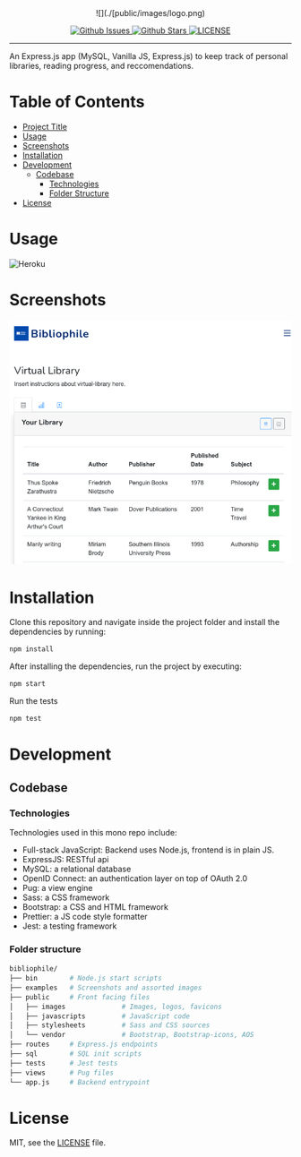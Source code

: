 <div align="center">
  ![](./[public/images/logo.png)
</div>

<p align="center">
  <a href="" target="_blank">
    <img alt="Github Issues" src="https://img.shields.io/github/issues/feydor/bibliophile" />
  </a>
  <a href="" target="_blank">
    <img alt="Github Stars" src="https://img.shields.io/github/stars/feydor/bibliophile" />
  </a>
  <a href="https://github.com/feydor/bibliophile/master/LICENSE" target="_blank">
    <img alt="LICENSE" src="https://img.shields.io/github/license/feydor/bibliophile" />
  </a>
</p>

<hr>

An Express.js app (MySQL, Vanilla JS, Express.js) to keep track of personal libraries, reading progress, and reccomendations.


# Table of Contents

- [Project Title](#bibliophile)
- [Usage](#usage)
- [Screenshots](#screenshots)
- [Installation](#installation)
- [Development](#development)
  - [Codebase](#codebase)
    - [Technologies](#technologies)
    - [Folder Structure](#folderstructure)
- [License](#license)

# Usage

![Heroku](http://heroku-badge.herokuapp.com/?app=bibliophile-library&style=flat&svg=1&root=index.html)

# Screenshots

![mobile-dashboard](/examples/mobile-dashboard.png "mb-dashboard")

# Installation

Clone this repository and navigate inside the project folder and install the dependencies by running:

```sh
npm install
```

After installing the dependencies, run the project by executing:

```sh
npm start
```

Run the tests

```sh
npm test
```

# Development
## Codebase
### Technologies
Technologies used in this mono repo include:

- Full-stack JavaScript: Backend uses Node.js, frontend is in plain JS.
- ExpressJS: RESTful api
- MySQL: a relational database
- OpenID Connect: an authentication layer on top of OAuth 2.0
- Pug: a view engine
- Sass: a CSS framework
- Bootstrap: a CSS and HTML framework
- Prettier: a JS code style formatter
- Jest: a testing framework

### Folder structure

```sh
bibliophile/
├── bin        # Node.js start scripts
├── examples   # Screenshots and assorted images
├── public     # Front facing files
│   ├── images              # Images, logos, favicons
│   ├── javascripts         # JavaScript code
│   ├── stylesheets         # Sass and CSS sources
│   └── vendor              # Bootstrap, Bootstrap-icons, AOS
├── routes     # Express.js endpoints
├── sql        # SQL init scripts
├── tests      # Jest tests
├── views      # Pug files
└── app.js     # Backend entrypoint
```

# License

MIT, see the [LICENSE](./LICENSE) file.
